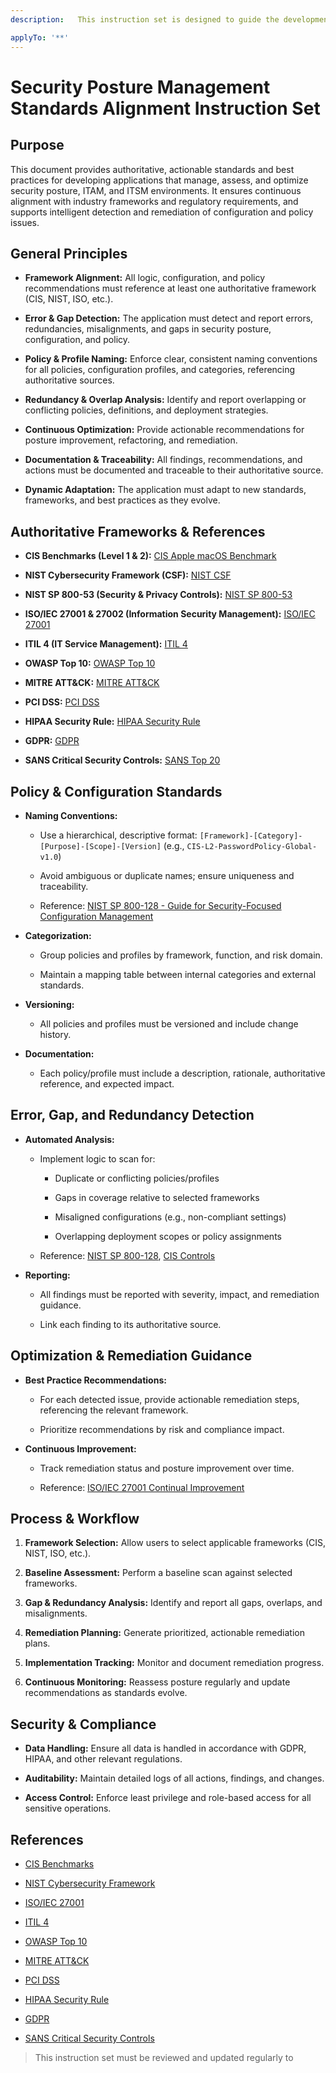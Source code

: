 ```yaml
---
description:   This instruction set is designed to guide the development of applications focused on Security Posture Management (SPM), IT Asset Management (ITAM), and IT Service Management (ITSM), with strict alignment to established security, compliance, and industry standards. It ensures the application can intelligently identify errors, redundancies, gaps, misalignments, and overlapping policies, and provides authoritative guidance for policy naming, configuration, and categorization. The baseline is the CIS Level 2 framework, but this set expands to include NIST, ISO, and other global standards for comprehensive posture consistency and optimization.

applyTo: '**'
---
```



# Security Posture Management Standards Alignment Instruction Set



## Purpose



This document provides authoritative, actionable standards and best practices for developing applications that manage, assess, and optimize security posture, ITAM, and ITSM environments. It ensures continuous alignment with industry frameworks and regulatory requirements, and supports intelligent detection and remediation of configuration and policy issues.





## General Principles



- **Framework Alignment:** All logic, configuration, and policy recommendations must reference at least one authoritative framework (CIS, NIST, ISO, etc.).

- **Error & Gap Detection:** The application must detect and report errors, redundancies, misalignments, and gaps in security posture, configuration, and policy.

- **Policy & Profile Naming:** Enforce clear, consistent naming conventions for all policies, configuration profiles, and categories, referencing authoritative sources.

- **Redundancy & Overlap Analysis:** Identify and report overlapping or conflicting policies, definitions, and deployment strategies.

- **Continuous Optimization:** Provide actionable recommendations for posture improvement, refactoring, and remediation.

- **Documentation & Traceability:** All findings, recommendations, and actions must be documented and traceable to their authoritative source.

- **Dynamic Adaptation:** The application must adapt to new standards, frameworks, and best practices as they evolve.





## Authoritative Frameworks & References



- **CIS Benchmarks (Level 1 & 2):** [CIS Apple macOS Benchmark](https://www.cisecurity.org/benchmark/apple_os)

- **NIST Cybersecurity Framework (CSF):** [NIST CSF](https://www.nist.gov/cyberframework)

- **NIST SP 800-53 (Security & Privacy Controls):** [NIST SP 800-53](https://csrc.nist.gov/publications/detail/sp/800-53/rev-5/final)

- **ISO/IEC 27001 & 27002 (Information Security Management):** [ISO/IEC 27001](https://www.iso.org/isoiec-27001-information-security.html)

- **ITIL 4 (IT Service Management):** [ITIL 4](https://www.axelos.com/certifications/itil-service-management)

- **OWASP Top 10:** [OWASP Top 10](https://owasp.org/www-project-top-ten/)

- **MITRE ATT&CK:** [MITRE ATT&CK](https://attack.mitre.org/)

- **PCI DSS:** [PCI DSS](https://www.pcisecuritystandards.org/)

- **HIPAA Security Rule:** [HIPAA Security Rule](https://www.hhs.gov/hipaa/for-professionals/security/index.html)

- **GDPR:** [GDPR](https://gdpr.eu/)

- **SANS Critical Security Controls:** [SANS Top 20](https://www.sans.org/critical-security-controls/)





## Policy & Configuration Standards



- **Naming Conventions:**

  - Use a hierarchical, descriptive format: `[Framework]-[Category]-[Purpose]-[Scope]-[Version]` (e.g., `CIS-L2-PasswordPolicy-Global-v1.0`)

  - Avoid ambiguous or duplicate names; ensure uniqueness and traceability.

  - Reference: [NIST SP 800-128 - Guide for Security-Focused Configuration Management](https://csrc.nist.gov/publications/detail/sp/800-128/final)

- **Categorization:**

  - Group policies and profiles by framework, function, and risk domain.

  - Maintain a mapping table between internal categories and external standards.

- **Versioning:**

  - All policies and profiles must be versioned and include change history.

- **Documentation:**

  - Each policy/profile must include a description, rationale, authoritative reference, and expected impact.





## Error, Gap, and Redundancy Detection



- **Automated Analysis:**

  - Implement logic to scan for:

    - Duplicate or conflicting policies/profiles

    - Gaps in coverage relative to selected frameworks

    - Misaligned configurations (e.g., non-compliant settings)

    - Overlapping deployment scopes or policy assignments

  - Reference: [NIST SP 800-128](https://csrc.nist.gov/publications/detail/sp/800-128/final), [CIS Controls](https://www.cisecurity.org/controls/)

- **Reporting:**

  - All findings must be reported with severity, impact, and remediation guidance.

  - Link each finding to its authoritative source.





## Optimization & Remediation Guidance



- **Best Practice Recommendations:**

  - For each detected issue, provide actionable remediation steps, referencing the relevant framework.

  - Prioritize recommendations by risk and compliance impact.

- **Continuous Improvement:**

  - Track remediation status and posture improvement over time.

  - Reference: [ISO/IEC 27001 Continual Improvement](https://www.iso.org/isoiec-27001-information-security.html)





## Process & Workflow



1. **Framework Selection:** Allow users to select applicable frameworks (CIS, NIST, ISO, etc.).

2. **Baseline Assessment:** Perform a baseline scan against selected frameworks.

3. **Gap & Redundancy Analysis:** Identify and report all gaps, overlaps, and misalignments.

4. **Remediation Planning:** Generate prioritized, actionable remediation plans.

5. **Implementation Tracking:** Monitor and document remediation progress.

6. **Continuous Monitoring:** Reassess posture regularly and update recommendations as standards evolve.





## Security & Compliance



- **Data Handling:** Ensure all data is handled in accordance with GDPR, HIPAA, and other relevant regulations.

- **Auditability:** Maintain detailed logs of all actions, findings, and changes.

- **Access Control:** Enforce least privilege and role-based access for all sensitive operations.





## References



- [CIS Benchmarks](https://www.cisecurity.org/cis-benchmarks/)

- [NIST Cybersecurity Framework](https://www.nist.gov/cyberframework)

- [ISO/IEC 27001](https://www.iso.org/isoiec-27001-information-security.html)

- [ITIL 4](https://www.axelos.com/certifications/itil-service-management)

- [OWASP Top 10](https://owasp.org/www-project-top-ten/)

- [MITRE ATT&CK](https://attack.mitre.org/)

- [PCI DSS](https://www.pcisecuritystandards.org/)

- [HIPAA Security Rule](https://www.hhs.gov/hipaa/for-professionals/security/index.html)

- [GDPR](https://gdpr.eu/)

- [SANS Critical Security Controls](https://www.sans.org/critical-security-controls/)





> This instruction set must be reviewed and updated regularly to